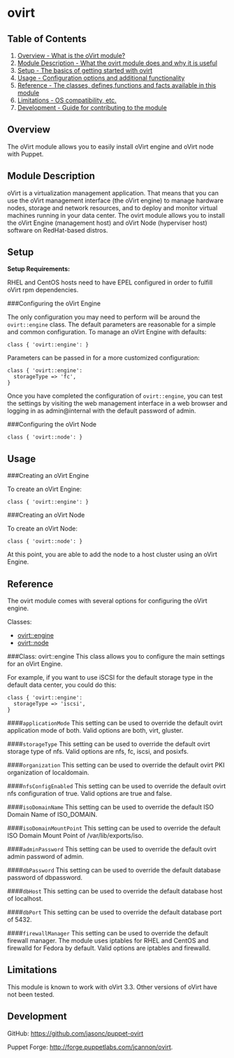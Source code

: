 ovirt
=====

Table of Contents
-----------------

1. [Overview - What is the oVirt module?](#overview)
2. [Module Description - What the ovirt module does and why it is useful](#module-description)
3. [Setup - The basics of getting started with ovirt](#setup)
4. [Usage - Configuration options and additional functionality](#usage)
5. [Reference - The classes, defines,functions and facts available in this module](#reference)
6. [Limitations - OS compatibility, etc.](#limitations)
7. [Development - Guide for contributing to the module](#development)


Overview
--------

The oVirt module allows you to easily install oVirt engine and oVirt node with Puppet.


Module Description
-------------------

oVirt is a virtualization management application. That means that you can use the oVirt management interface (the oVirt engine) to manage hardware nodes, storage and network resources, and to deploy and monitor virtual machines running in your data center.  The ovirt module allows you to install the oVirt Engine (management host) and oVirt Node (hyperviser host) software on RedHat-based distros.


Setup
-----

**Setup Requirements:**

RHEL and CentOS hosts need to have EPEL configured in order to fulfill oVirt rpm dependencies.

###Configuring the oVirt Engine

The only configuration you may need to perform will be around the `ovirt::engine` class.  The default parameters are reasonable for a simple and common configuration. To manage an oVirt Engine with defaults:

    class { 'ovirt::engine': }

Parameters can be passed in for a more customized configuration:

    class { 'ovirt::engine':
      storageType => 'fc',
    }

Once you have completed the configuration of `ovirt::engine`, you can test the settings by visiting the web management interface in a web browser and logging in as admin@internal with the default password of admin.

###Configuring the oVirt Node

    class { 'ovirt::node': }


Usage
-----

###Creating an oVirt Engine

To create an oVirt Engine:

    class { 'ovirt::engine': }

###Creating an oVirt Node

To create an oVirt Node:

    class { 'ovirt::node': }

At this point, you are able to add the node to a host cluster using an oVirt Engine.


Reference
---------

The ovirt module comes with several options for configuring the oVirt engine.

Classes:

* [ovirt::engine](#class-ovirtengine)
* [ovirt::node](#class-ovirtnode)


###Class: ovirt::engine
This class allows you to configure the main settings for an oVirt Engine.

For example, if you want to use iSCSI for the default storage type in the default data center, you could do this:

    class { 'ovirt::engine':
      storageType => 'iscsi',
    }

####`applicationMode`
This setting can be used to override the default ovirt application mode of both.  Valid options are both, virt, gluster.

####`storageType`
This setting can be used to override the default ovirt storage type of nfs.  Valid options are nfs, fc, iscsi, and posixfs.

####`organization`
This setting can be used to override the default ovirt PKI organization of localdomain.

####`nfsConfigEnabled`
This setting can be used to override the default ovirt nfs configuration of true.  Valid options are true and false.

####`isoDomainName`
This setting can be used to override the default ISO Domain Name of ISO_DOMAIN.

####`isoDomainMountPoint`
This setting can be used to override the default ISO Domain Mount Point of /var/lib/exports/iso.

####`adminPassword`
This setting can be used to override the default ovirt admin password of admin.

####`dbPassword`
This setting can be used to override the default database password of dbpassword.

####`dbHost`
This setting can be used to override the default database host of localhost.

####`dbPort`
This setting can be used to override the default database port of 5432.

####`firewallManager`
This setting can be used to override the default firewall manager.  The module uses iptables for RHEL and CentOS and firewalld for Fedora by default.  Valid options are iptables and firewalld.


Limitations
------------

This module is known to work with oVirt 3.3.  Other versions of oVirt have not been tested.


Development
------------

GitHub: <https://github.com/jasonc/puppet-ovirt>

Puppet Forge: <http://forge.puppetlabs.com/jcannon/ovirt>.

